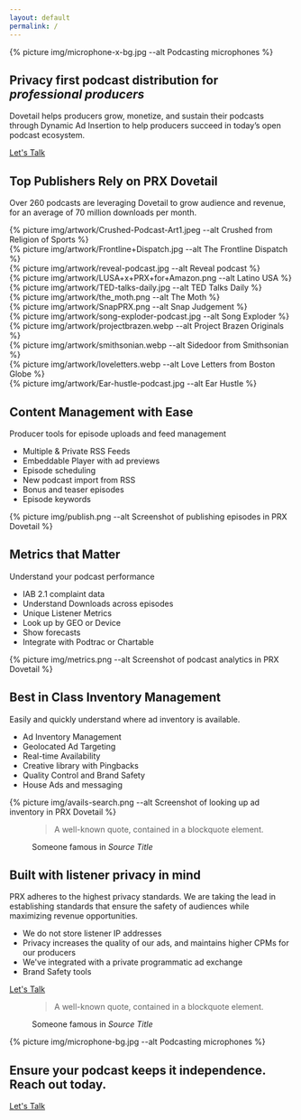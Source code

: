 ```yaml
---
layout: default
permalink: /
---
```


<section class="text-white lede hero px-4 pb-6 m-0">
  <div class="hero-image">
    <div>{% picture img/microphone-x-bg.jpg --alt Podcasting microphones %}</div>
  </div>
  <div class="hero-content container col-xxl-8">
    <div class="hero-content-inner">
      <h1 class="display-5"><strong class="fw-bold">Privacy first</strong> podcast distribution for <em>professional producers</em></h1>
      <div class="mx-auto">
        <p class="lead mb-4">Dovetail helps producers grow, monetize, and sustain their podcasts through Dynamic Ad Insertion to help producers succeed in today’s open podcast ecosystem.</p>
        <div class="d-grid gap-2 d-sm-flex">
          <a href="/contact" type="button" class="btn btn-primary btn-lg px-4 gap-3">Let's Talk</a>
        </div>
      </div>
    </div>
  </div>
</section>

<section class="bg-darkblue text-white px-4 py-5" id="icon-grid">
  <div class="container col-xxl-8">
    <h2 class="mb-4 display-6 fw-bold">Top Publishers Rely on PRX Dovetail</h2>
    <p class="mb-4">Over 260 podcasts are leveraging Dovetail to grow audience and revenue, for an average of 70 million downloads per month.</p>
    <div class="row g-3 thumbnail-gallery">
      <div class="col d-flex align-items-center justify-content-center">
        {% picture img/artwork/Crushed-Podcast-Art1.jpeg --alt Crushed from Religion of Sports %}
      </div>
      <div class="col d-flex align-items-center justify-content-center">
        {% picture img/artwork/Frontline+Dispatch.jpg --alt The Frontline Dispatch %}
      </div>
      <div class="col d-flex align-items-center justify-content-center">
        {% picture img/artwork/reveal-podcast.jpg --alt Reveal podcast %}
      </div>
      <div class="col d-flex align-items-center justify-content-center">
        {% picture img/artwork/LUSA+x+PRX+for+Amazon.png --alt Latino USA %}
      </div>
      <div class="col d-flex align-items-center justify-content-center">
        {% picture img/artwork/TED-talks-daily.jpg --alt TED Talks Daily %}
      </div>
      <div class="col d-flex align-items-center justify-content-center">
        {% picture img/artwork/the_moth.png --alt The Moth %}
      </div>
      <div class="col d-flex align-items-center justify-content-center">
        {% picture img/artwork/SnapPRX.png --alt Snap Judgement %}
      </div>
      <div class="col d-flex align-items-center justify-content-center">
        {% picture img/artwork/song-exploder-podcast.jpg --alt Song Exploder %}
      </div>
      <div class="col d-flex align-items-center justify-content-center">
        {% picture img/artwork/projectbrazen.webp --alt Project Brazen Originals %}
      </div>
      <div class="col d-flex align-items-center justify-content-center">
        {% picture img/artwork/smithsonian.webp --alt Sidedoor from Smithsonian %}
      </div>
      <div class="col d-flex align-items-center justify-content-center">
        {% picture img/artwork/loveletters.webp --alt Love Letters from Boston Globe %}
      </div>
      <div class="col d-flex align-items-center justify-content-center">
        {% picture img/artwork/Ear-hustle-podcast.jpg --alt Ear Hustle %}
      </div>
    </div>
  </div>
</section>

<section class="bg-boxes px-4 pt-5 pb-0">
  <div class="container col-xxl-8">
  <h2 class="display-6">Content Management with Ease</h2>
  <p class="lead">Producer tools for episode uploads and feed management</p>
  <ul class="text-left mx-auto">
    <li>Multiple &amp; Private RSS Feeds</li>
    <li>Embeddable Player with ad previews</li>
    <li>Episode scheduling</li>
    <li>New podcast import from RSS</li>
    <li>Bonus and teaser episodes</li>
    <li>Episode keywords</li>
  </ul>
    <div class="overflow-hidden shadow-lg" style="max-height: 50vh;">
      <div class="container p-0 product-image">
         {% picture img/publish.png --alt Screenshot of publishing episodes in PRX Dovetail %}
      </div>
    </div>
  </div>
</section>

<section class="bg-polka px-4 pt-5 pb-0">
  <div class="container col-xxl-8">
    <h2 class="display-6 lh-1 mb-3">Metrics that Matter</h2>
    <p class="lead">Understand your podcast performance</p>
    <ul>
      <li>IAB 2.1 complaint data</li>
      <li>Understand Downloads across episodes</li>
      <li>Unique Listener Metrics</li>
      <li>Look up by GEO or Device</li>
      <li>Show forecasts</li>
      <li>Integrate with Podtrac or Chartable</li>
    </ul>
    <div class="overflow-hidden shadow-lg" style="max-height: 50vh;">
      <div class="container p-0 product-image">
        {% picture img/metrics.png --alt Screenshot of podcast analytics in PRX Dovetail %}
      </div>
    </div>
  </div>
</section>

<section class="bg-zig-zag pt-5 pb-0">
  <div class="container col-xxl-8">
    <h2 class="display-6 lh-1 mb-3">Best in Class Inventory Management</h2>
    <p class="lead">Easily and quickly understand where ad inventory is available.</p>
    <ul>
      <li>Ad Inventory Management</li>
      <li>Geolocated Ad Targeting</li>
      <li>Real-time Availability</li>
      <li>Creative library with Pingbacks</li>
      <li>Quality Control and Brand Safety</li>
      <li>House Ads and messaging</li>
    </ul>
    <div class="overflow-hidden shadow-lg" style="max-height: 50vh;">
      <div class="container p-0 product-image">
        {% picture img/avails-search.png --alt Screenshot of looking up ad inventory in PRX Dovetail %}
      </div>
    </div>
  </div>
</section>

<section class="bg-darkblue text-white px-4 py-5">
  <div class="container col-xxl-8">
    <figure class="text-right">
      <blockquote class="blockquote">
        <p class="display-6">A well-known quote, contained in a blockquote element.</p>
      </blockquote>
      <figcaption class="blockquote-footer">
        Someone famous in <cite title="Source Title">Source Title</cite>
      </figcaption>
    </figure>
  </div>
</section>

<section class="bg-boxes px-4 py-5">
  <div class="container col-xxl-8">
    <h2 class="display-6 fw-bold mb-4">Built with listener privacy in mind</h2>
    <p>PRX adheres to the highest privacy standards. We are taking the lead in establishing standards that ensure the safety of audiences while maximizing revenue opportunities.</p>
    <div class="row g-4">
      <div class="col d-flex align-items-start">
        <div>
          <ul>
            <li>We do not store listener IP addresses</li>
            <li>Privacy increases the quality of our ads, and maintains higher CPMs for our producers</li>
            <li>We've integrated with a private programmatic ad exchange</li>
            <li>Brand Safety tools</li>
          </ul>
        </div>
      </div>
    </div>
    <p class="text-center mt-4 mb-0"><a href="/contact" type="button" class="btn btn-primary px-4 gap-3">Let's Talk</a></p>
  </div>
</section>

<section class="bg-darkblue text-white px-4 py-5">
  <div class="container col-xxl-8">
    <figure>
      <blockquote class="blockquote">
        <p class="display-6">A well-known quote, contained in a blockquote element.</p>
      </blockquote>
      <figcaption class="blockquote-footer">
        Someone famous in <cite title="Source Title">Source Title</cite>
      </figcaption>
    </figure>
  </div>
</section>

<aside class="text-white hero px-4 m-0 half-x-mark">
  <div class="hero-image">
    <div>{% picture img/microphone-bg.jpg --alt Podcasting microphones %}</div>
  </div>
  <div class="hero-content container col-xxl-8 text-center">
    <div class="hero-content-inner">
      <h2 class="display-6 fw-bold mb-3">Ensure your podcast keeps it independence.<br>Reach out today.</h2>
      <p class="text-center"><a href="/contact" type="button" class="btn btn-primary px-4 gap-3">Let's Talk</a></p>
    </div>
  </div>
</aside>
